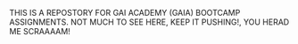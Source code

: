 THIS IS A REPOSTORY FOR GAI ACADEMY (GAIA) BOOTCAMP ASSIGNMENTS.  NOT MUCH TO SEE HERE, KEEP IT PUSHING!, YOU HERAD ME SCRAAAAM!
